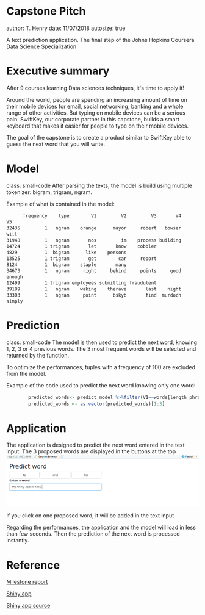 Capstone Pitch
========================================================
author: T. Henry
date: 11/07/2018
autosize: true

A text prediction application. The final step of the Johns Hopkins Coursera Data Science Specialization

<style>
.small-code pre code {
  font-size: 1em;
}
</style>

Executive summary
========================================================

After 9 courses learning Data sciences techniques, it's time to apply it!

Around the world, people are spending an increasing amount of time on their mobile devices for email, social networking, banking and a whole range of other activities. But typing on mobile devices can be a serious pain. SwiftKey, our corporate partner in this capstone, builds a smart keyboard that makes it easier for people to type on their mobile devices.

The goal of the capstone is to create a product similar to SwiftKey able to guess the next word that you will write.



Model
========================================================
class: small-code
After parsing the texts, the model is build using multiple tokenizer: bigram, trigram, ngram.


Example of what is contained in the model:

```
      frequency    type        V1         V2         V3       V4     V5
32435         1   ngram    orange      mayor     robert   bowser   will
31948         1   ngram       nos         im    process building       
14724         1 trigram       let       know    cobbler                
4829          1  bigram      like    persons                           
13525         1 trigram       got        car     report                
8124          1  bigram    staple       many                           
34673         1   ngram     right     behind     points     good enough
12499         1 trigram employees submitting fraudulent                
39189         1   ngram    waking    therave       last    night       
33303         1   ngram     point      bskyb       find  murdoch simply
```


Prediction
========================================================
class: small-code
The model is then used to predict the next word, knowing 1, 2, 3 or 4 previous words.
The 3 most frequent words will be selected and returned by the function.

To optimize the performances, tuples with a frequency of 100 are excluded from the model.

Example of the code used to predict the next word knowing only one word: 

```r
        predicted_words<- predict_model %>%filter(V1==words[length_phrase], V2!= "", type =="bigram") %>% top_n(3, frequency) %>% pull(V2) 
        predicted_words <- as.vector(predicted_words)[1:3]
```

Application
========================================================
The application is designed to predict the next word entered in the text input.
The 3 proposed words are displayed in the buttons at the top
![Shiny app](capture.png)

If you click on one proposed word, it will be added in the text input

Regarding the performances, the application and the model will load in less than few seconds. Then the prediction of the next word is processed instantly.

Reference
========================================================
[Milestone report](http://rpubs.com/tristanry/399667)

[Shiny app](https://tristanry.shinyapps.io/predictWord2/)

[Shiny app source](https://github.com/tristanry/datasciencecoursera/tree/gh-pages/Capstone/predictWord)



